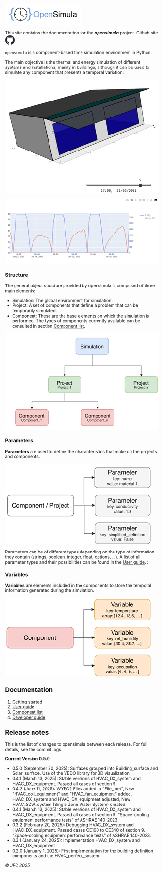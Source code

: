 
![Logo](img/logo_opensimula.png) 

This site contains the documentation for the
___opensimula___ project. Github site [![Github logo](img/github_logo.png)](https://github.com/jfCoronel/opensimula)

`opensimula` is a component-based time simulation environment in Python. 

The main objective is the thermal and energy simulation of different systems and installations, mainly in buildings, although it can be used to simulate any component that presents a temporal variation.

<img src="img/shadows_example.png" alt="Building shadows example" width="600"/>

![Plot variables example](img/plot_example.png)


### Structure

The general object structure provided by opensimula is composed of three main elements:

- Simulation: The global environment for simulation.
- Project: A set of components that define a problem that can be temporarily simulated.
- Component: These are the base elements on which the simulation is performed. The types of components currently available can be consulted in section [Component list](component_list.md).

![Global structure](img/global_structure.png)

### Parameters

**Parameters** are used to define the characteristics that make up the projects and components. 

![Paremeters](img/parameters.png)

Parameters can be of different types depending on the type of information they contain (strings, boolean, integer, float, options, ...). A list of all parameter types and their possibilities can be found in the [User guide](user_guide.md#parameters). :


### Variables

**Variables** are elements included in the components to store the temporal 
information generated during the simulation.

![Variables](img/variables.png)

## Documentation

1. [Getting started](getting_started.md)
2. [User guide](user_guide.md)
3. [Component list](component_list.md)
3. [Developer guide](developer_guide.md)

## Release notes

This is the list of changes to opensimula between each release. For full details, see the commit logs.

 __Current Version 0.5.0__

- 0.5.0 (September 30, 2025): Surfaces grouped into Building_surface and Solar_surface. Use of the VEDO library for 3D visualization 
- 0.4.1 (March 13, 2025): Stable versions of HVAC_DX_system and HVAC_DX_equipment. Passed all cases of section 9. 
- 0.4.2 (June 11, 2025): WYEC2 Files added to "File_met", New "HVAC_coil_equipment" and "HVAC_fan_equipment" added, HVAC_DX_system and HVAC_DX_equipment adjusted, New HVAC_SZW_system (Single Zone Water System) created.
- 0.4.1 (March 13, 2025): Stable versions of HVAC_DX_system and HVAC_DX_equipment. Passed all cases of section 9. “Space-cooling equipment performance tests” of ASHRAE 140-2023.
- 0.3.2 (February 20, 2025): Debugging HVAC_DX_system and HVAC_DX_equipment. Passed cases CE100 to CE340 of section 9. “Space-cooling equipment performance tests” of ASHRAE 140-2023.
- 0.3.1 (January 24, 2025): Implementation HVAC_DX_system and HVAC_DX_equipment
- 0.2.0 (January 1, 2025): First implementation for the building definition components and the HVAC_perfect_system

_© JFC 2025_
